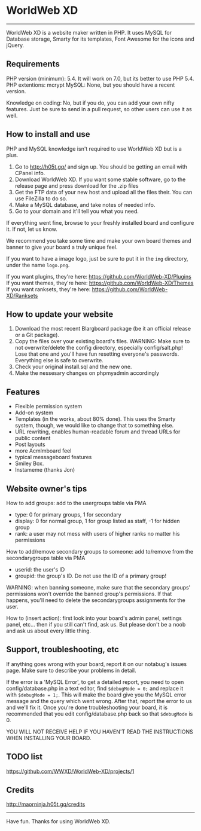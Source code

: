 # WorldWeb XD

-------------------------------------------------------------------------------

WorldWeb XD is a website maker written in PHP. It uses MySQL for Database storage, Smarty for its templates, Font Awesome for the icons and jQuery.

## Requirements

PHP version (minimum): 5.4. It will work on 7.0, but its better to use PHP 5.4.
PHP extentions: mcrypt 
MySQL: None, but you should have a recent version.

Knowledge on coding: No, but if you do, you can add your own nifty features. Just be sure to send in a pull request, so other users can use it as well.

## How to install and use

PHP and MySQL knowledge isn't required to use WorldWeb XD but is a plus.

1. Go to http://h05t.gq/ and sign up. You should be getting an email with CPanel info.
2. Download WorldWeb XD. If you want some stable software, go to the release page and press download for the .zip files
3. Get the FTP data of your new host and upload all the files their. You can use FileZilla to do so.
4. Make a MySQL database, and take notes of needed info.
5. Go to your domain and it'll tell you what you need.

If everything went fine, browse to your freshly installed board and configure it. If not, let us know.

We recommend you take some time and make your own board themes and banner to give your board a truly unique feel.

If you want to have a image logo, just be sure to put it in the `img` directory, under the name `logo.png`.

If you want plugins, they're here: https://github.com/WorldWeb-XD/Plugins      
If you want themes, they're here: https://github.com/WorldWeb-XD/Themes     
If you want ranksets, they're here: https://github.com/WorldWeb-XD/Ranksets

## How to update your website

1. Download the most recent Blargboard package (be it an official release or a Git package).
2. Copy the files over your existing board's files.
WARNING: Make sure to not overwrite/delete the config directory, especially config/salt.php! Lose that one and you'll have fun resetting everyone's passwords.
Everything else is safe to overwrite.
3. Check your original install.sql and the new one.
4. Make the nessesary changes on phpmyadmin accordingly

## Features

 * Flexible permission system
 * Add-on system
 * Templates (in the works, about 80% done). This uses the Smarty system, though, we would like to change that to something else.
 * URL rewriting, enables human-readable forum and thread URLs for public content
 * Post layouts
 * more Acmlmboard feel
 * typical messageboard features
 * Smiley Box.
 * Instameme (thanks Jon)

## Website owner's tips

How to add groups: add to the usergroups table via PMA
 * type: 0 for primary groups, 1 for secondary
 * display: 0 for normal group, 1 for group listed as staff, -1 for hidden group
 * rank: a user may not mess with users of higher ranks no matter his permissions

 
How to add/remove secondary groups to someone: add to/remove from the secondarygroups table via PMA
 * userid: the user's ID
 * groupid: the group's ID. Do not use the ID of a primary group!

WARNING: when banning someone, make sure that the secondary groups' permissions won't override the banned group's permissions. If that happens, you'll need to delete the secondarygroups assignments for the user.

How to (insert action): first look into your board's admin panel, settings panel, etc... then if you still can't find, ask us. But please don't be a noob and ask us about every little thing.

## Support, troubleshooting, etc

If anything goes wrong with your board, report it on our notabug's issues page. Make sure to describe your problems in detail.

If the error is a 'MySQL Error', to get a detailed report, you need to open config/database.php in a text editor, find `$debugMode = 0;` and replace it with `$debugMode = 1;`. 
This will make the board give you the MySQL error message and the query which went wrong. After that, report the error to us and we'll fix it. Once you're done troubleshooting your board, it is recommended that you edit config/database.php back so that `$debugMode` is 0.

YOU WILL NOT RECEIVE HELP IF YOU HAVEN'T READ THE INSTRUCTIONS WHEN INSTALLING YOUR BOARD.

## TODO list

https://github.com/WWXD/WorldWeb-XD/projects/1
 
## Credits

http://maorninja.h05t.gq/credits

-------------------------------------------------------------------------------

Have fun. Thanks for using WorldWeb XD.
